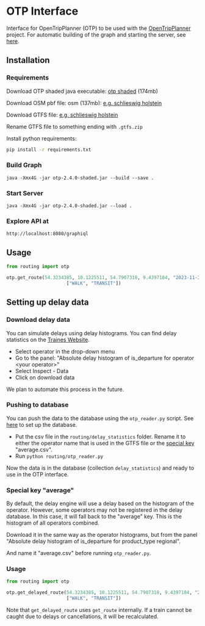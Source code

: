 # OTP Interface

Interface for OpenTripPlanner (OTP) to be used with the [OpenTripPlanner](http://www.opentripplanner.org/) project. For automatic building
of the graph and starting the server, see [here](../readme.md).

## Installation

### Requirements

Download OTP shaded java executable: [otp shaded](https://repo1.maven.org/maven2/org/opentripplanner/otp/2.4.0/) (174mb)

Download OSM pbf file: osm (137mb): [e.g. schlieswig holstein](https://download.geofabrik.de/europe/germany/schleswig-holstein.html)

Download GTFS file: [e.g. schlieswig holstein](https://opendata.schleswig-holstein.de/dataset/fahrplandaten)

Rename GTFS file to something ending with `.gtfs.zip`

Install python requirements:

```bash
pip install -r requirements.txt
```

### Build Graph

```
java -Xmx4G -jar otp-2.4.0-shaded.jar --build --save .
```

### Start Server

```
java -Xmx4G -jar otp-2.4.0-shaded.jar --load .
```

### Explore API at

```
http://localhost:8080/graphiql
```

## Usage

```python
from routing import otp

otp.get_route(54.3234385, 10.1225511, 54.7907318, 9.4397184, "2023-11-20", "11:00",
                      ["WALK", "TRANSIT"])
```

## Setting up delay data

### Download delay data

You can simulate delays using delay histograms. You can find delay statistics on the [Traines Website](https://stats.traines.eu/d/op1pWNF4z/main?orgId=1).

- Select operator in the drop-down menu
- Go to the panel: "Absolute delay histogram of is_departure for operator \<your operator>"
- Select Inspect - Data
- Click on download data

We plan to automate this process in the future.

### Pushing to database

You can push the data to the database using the `otp_reader.py` script. See [here](../mongo/readme.md) to set up the database.

- Put the csv file in the `routing/delay_statistics` folder. Rename it to either the operator name that is used in the GTFS file
  or the [special key](#special-key-average) "average.csv".
- Run `python routing/otp_reader.py`

Now the data is in the database (collection `delay_statistics`) and ready to use in the OTP interface.

### Special key "average"

By default, the delay engine will use a delay based on the histogram of the operator. However, some operators
may not be registered in the delay database. In this case, it will fall back to the "average" key. This is
the histogram of all operators combined. 

Download it in the same way as the operator histograms, but from the panel "Absolute delay histogram of is_departure for product_type regional".

And name it "average.csv" before running `otp_reader.py`.

### Usage

```python
from routing import otp

otp.get_delayed_route(54.3234385, 10.1225511, 54.7907318, 9.4397184, "2023-11-20", "11:00",
                      ["WALK", "TRANSIT"])
```

Note that `get_delayed_route` uses `get_route` internally. If a train cannot be caught due to delays or
cancellations, it will be recalculated.